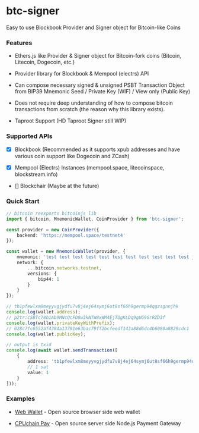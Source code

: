 # btc-signer

Easy to use Blockbook Provider and Signer object for Bitcoin-like Coins

### Features

- Ethers.js like Provider & Signer object for Bitcoin-fork coins (Bitcoin, Litecoin, Dogecoin, etc.)

- Provider library for Blockbook & Mempool (electrs) API

- Can compose necessary signed & unsigned PSBT Transaction Object from BIP39 Mnemonic Seed / Private Key (WIF) / View only (Public Key)

- Does not require deep understanding of how to compose bitcoin transactions from scratch (the reason why this library exists).

- Taproot Support (HD Taproot Signer still WIP)

### Supported APIs

- [x] Blockbook (Recommended as it supports xpub addresses and have various coin support like Dogecoin and ZCash)

- [x] Mempool (Electrs) Instances (mempool.space, litecoinspace, blockstream.info)

- [] Blockchair (Maybe at the future)

### Quick Start

```ts
// bitcoin reexports bitcoinjs lib
import { bitcoin, MnemonicWallet, CoinProvider } from 'btc-signer';

const provider = new CoinProvider({
    backend: 'https://mempool.space/testnet4'
});

const wallet = new MnemonicWallet(provider, {
    mnemonic: 'test test test test test test test test test test test junk',
    network: {
        ...bitcoin.networks.testnet,
        versions: {
            bip44: 1
        }
    }
});

// tb1pfewlxm8meyyvgjydfu7v8j4ej64symj6ut8sf66h9germp94qgzsgnnjhk
console.log(wallet.address);
// p2tr:cSBTc78h1Ab9MNcQcFD8w3kNTW8xWM4EjTQgKLDq9gUG9GrRZD3f
console.log(wallet.privateKeyWithPrefix);
// 028c7fc6552af4384a13791e63bac79ff2bcfeedf143a88d6dc4b6080a8829cdc1
console.log(wallet.publicKey);

// output is txid
console.log(await wallet.sendTransaction([
    {
        address: 'tb1pfewlxm8meyyvgjydfu7v8j4ej64symj6ut8sf66h9germp94qgzsgnnjhk',
        // 1 sat
        value: 1
    }
]));
```

### Examples

- [Web Wallet](https://github.com/cpuchain/cpuchain-wallet) - Open source browser side web wallet

- [CPUchain Pay](https://github.com/cpuchain/cpuchain-pay) - Open source server side Node.js Payment Gateway
